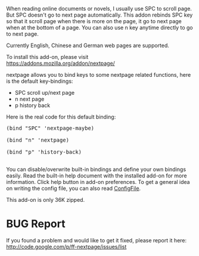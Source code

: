 When reading online documents or novels, I usually use SPC to scroll page. But SPC doesn't go to next page automatically. This addon rebinds SPC key so that it scroll page when there is more on the page, it go to next page when at the bottom of a page. You can also use n key anytime directly to go to next page.

Currently English, Chinese and German web pages are supported.

To install this add-on, please visit https://addons.mozilla.org/addon/nextpage/

nextpage allows you to bind keys to some nextpage related functions, here is the default key-bindings:

  * SPC scroll up/next page
  * n next page
  * p history back

Here is the real code for this default binding:
<pre>
(bind "SPC" 'nextpage-maybe)<br>
(bind "n" 'nextpage)<br>
(bind "p" 'history-back)<br>
</pre>

You can disable/overwrite built-in bindings and define your own bindings easily. Read the built-in help document with the installed add-on for more information. Click help button in add-on preferences. To get a general idea on writing the config file, you can also read [ConfigFile](ConfigFile.md).

This add-on is only 36K zipped.

# BUG Report #
If you found a problem and would like to get it fixed, please report it here:
http://code.google.com/p/ff-nextpage/issues/list